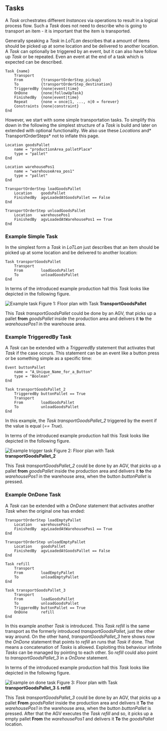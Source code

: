 ## Tasks

A *Task* orchestrates different *Instances* via operations to result in a logical process flow. Such a *Task* does not need to describe who is going to transport an item - it is important that the item is transported.

Generally speaking a *Task* in *LoTLan* describes that a amount of items should be picked up at some location and be delivered to another location. A *Task* can optionally be triggered by an event, but it can also have follow up *Task* or be repeated. Even an event at the end of a task which is expected can be described. 

```text
Task {name}
    Transport
    From        {transportOrderStep_pickup}
    To          {transportOrderStep_destination}
    TriggeredBy {none|event|time}
    OnDone      {none|followUpTask}
    FinishedBy  {none|event|time}
    Repeat      {none = once|1, ..., n|0 = forever}
    Constraints {none|constraint}
End
```

However, we start with some simple transportation tasks. To simplify this down in the following the simplest structure of a *Task* is build and later on extended with optional functionality. We also use these *Locations* and* TransportOrderSteps* not to inflate this page.


```text
Location goodsPallet
    name = "productionArea_palletPlace"
    type = "pallet"
End

Location warehousePos1
    name = "warehouseArea_pos1"
    type = "pallet"
End

TransportOrderStep loadGoodsPallet
    Location    goodsPallet
    FinishedBy  agvLoadedAtGoodsPallet == False
End

TransportOrderStep unloadGoodsPallet
    Location    warehousePos1
    FinishedBy  agvLoadedAtWarehousePos1 == True
End

```


### Example Simple Task

In the simplest form a *Task* in *LoTLan* just describes that an item should be picked up at some location and be delivered to another location:


```text
Task transportGoodsPallet
    Transport
    From        loadGoodsPallet
    To          unloadGoodsPallet
End
```

In terms of the introduced example production hall this *Task* looks like depicted in the following figure.

![Example task](/img/transportGoodsPallet.png)
Figure 1: Floor plan with Task **TransportGoodsPallet**

This *Task* *transportGoodsPallet* could be done by an AGV, that picks up a pallet **from** *goodsPallet* inside the production area and delivers it **to** the *warehousePos1* in the warehouse area.

### Example TriggeredBy Task

A *Task* can be extended with a *TriggeredBy* statement that activates that *Task* if the case occurs. This statement can be an event like a button press or be something simple as a specific time:

```text
Event buttonPallet
    name = "A_Unique_Name_for_a_Button"
    type = "Boolean"
End

Task transportGoodsPallet_2
    TriggeredBy buttonPallet == True
    Transport
    From        loadGoodsPallet
    To          unloadGoodsPallet
End
```

In this example, the *Task* *transportGoodsPallet_2* triggered by the event if the value is equal (*== True*).

In terms of the introduced example production hall this *Task* looks like depicted in the following figure.

![Example trigger task](/img/transportGoodsPallet_2.png)
Figure 2: Floor plan with Task **transportGoodsPallet_2**

This *Task* *transportGoodsPallet_2* could be done by an AGV, that picks up a pallet **from** *goodsPallet* inside the production area and delivers it **to** the *warehousePos1* in the warehouse area, when the button *buttonPallet* is pressed.

### Example OnDone Task

A *Task* can be extended with a *OnDone* statement that activates another *Task* when the original one has ended:

```text
TransportOrderStep loadEmptyPallet
    Location    warehousePos1
    FinishedBy  agvLoadedAtWarehousePos1 == True
End

TransportOrderStep unloadEmptyPallet
    Location    goodsPallet
    FinishedBy  agvLoadedAtGoodsPallet == False
End

Task refill
    Transport
    From        loadEmptyPallet
    To          unloadEmptyPallet
End

Task transportGoodsPallet_3
    Transport
    From        loadGoodsPallet
    To          unloadGoodsPallet
    TriggeredBy buttonPallet == True
    OnDone      refill
End
```

In this example another *Task* is introduced. This *Task* *refill* is the same transport as the formerly introduced *transportGoodsPallet*, just the other way around. On the other hand, *transportGoodsPallet_3* here shows now the *OnDone* statement that points to *refill* an runs that *Task* if done. That means a concatenation of *Tasks* is allowed. Exploiting this behaviour infinite *Tasks* can be managed by pointing to each other. So *refill* could also point to *transportGoodsPallet_3* in a *OnDone* statement.

In terms of the introduced example production hall this *Task* looks like depicted in the following figure.

![Example on done task](/img/transportGoodsPallet_3.png)
Figure 3: Floor plan with Task **transportGoodsPallet_3** & **refill**

This *Task* *transportGoodsPallet_3* could be done by an AGV, that picks up a pallet **From** *goodsPallet* inside the production area and delivers it **To** the *warehousePos1* in the warehouse area, when the button *buttonPallet* is pressed. After that the AGV executes the *Task* *refill* and so, it picks up a empty pallet **From** the *warehousePos1* and delivers it **To** the *goodsPallet* location.